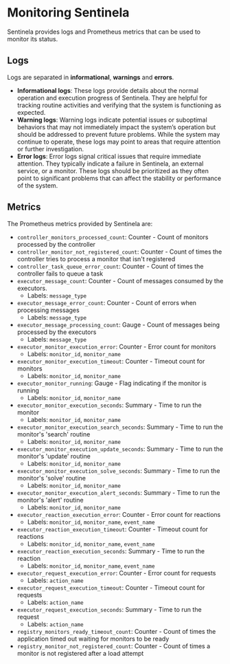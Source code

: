# Monitoring Sentinela
Sentinela provides logs and Prometheus metrics that can be used to monitor its status.

## Logs
Logs are separated in **informational**, **warnings** and **errors**.
- **Informational logs**: These logs provide details about the normal operation and execution progress of Sentinela. They are helpful for tracking routine activities and verifying that the system is functioning as expected.
- **Warning logs**: Warning logs indicate potential issues or suboptimal behaviors that may not immediately impact the system’s operation but should be addressed to prevent future problems. While the system may continue to operate, these logs may point to areas that require attention or further investigation.
- **Error logs**: Error logs signal critical issues that require immediate attention. They typically indicate a failure in Sentinela, an external service, or a monitor. These logs should be prioritized as they often point to significant problems that can affect the stability or performance of the system.

## Metrics
The Prometheus metrics provided by Sentinela are:
- `controller_monitors_processed_count`: Counter - Count of monitors processed by the controller
- `controller_monitor_not_registered_count`: Counter - Count of times the controller tries to process a monitor that isn't registered
- `controller_task_queue_error_count`: Counter - Count of times the controller fails to queue a task
- `executor_message_count`: Counter - Count of messages consumed by the executors.
    - Labels: `message_type`
- `executor_message_error_count`: Counter - Count of errors when processing messages
    - Labels: `message_type`
- `executor_message_processing_count`: Gauge - Count of messages being processed by the executors
    - Labels: `message_type`
- `executor_monitor_execution_error`: Counter - Error count for monitors
    - Labels: `monitor_id`, `monitor_name`
- `executor_monitor_execution_timeout`: Counter - Timeout count for monitors
    - Labels: `monitor_id`, `monitor_name`
- `executor_monitor_running`: Gauge - Flag indicating if the monitor is running
    - Labels: `monitor_id`, `monitor_name`
- `executor_monitor_execution_seconds`: Summary - Time to run the monitor
    - Labels: `monitor_id`, `monitor_name`
- `executor_monitor_execution_search_seconds`: Summary - Time to run the monitor's 'search' routine
    - Labels: `monitor_id`, `monitor_name`
- `executor_monitor_execution_update_seconds`: Summary - Time to run the monitor's 'update' routine
    - Labels: `monitor_id`, `monitor_name`
- `executor_monitor_execution_solve_seconds`: Summary - Time to run the monitor's 'solve' routine
    - Labels: `monitor_id`, `monitor_name`
- `executor_monitor_execution_alert_seconds`: Summary - Time to run the monitor's 'alert' routine
    - Labels: `monitor_id`, `monitor_name`
- `executor_reaction_execution_error`: Counter - Error count for reactions
    - Labels: `monitor_id`, `monitor_name`, `event_name`
- `executor_reaction_execution_timeout`: Counter - Timeout count for reactions
    - Labels: `monitor_id`, `monitor_name`, `event_name`
- `executor_reaction_execution_seconds`: Summary - Time to run the reaction
    - Labels: `monitor_id`, `monitor_name`, `event_name`
- `executor_request_execution_error`: Counter - Error count for requests
    - Labels: `action_name`
- `executor_request_execution_timeout`: Counter - Timeout count for requests
    - Labels: `action_name`
- `executor_request_execution_seconds`: Summary - Time to run the request
    - Labels: `action_name`
- `registry_monitors_ready_timeout_count`: Counter - Count of times the application timed out waiting for monitors to be ready
- `registry_monitor_not_registered_count`: Counter - Count of times a monitor is not registered after a load attempt
